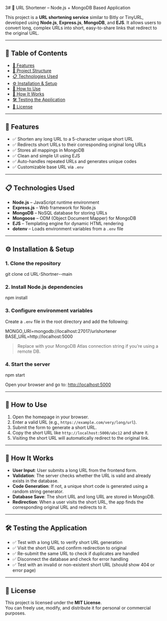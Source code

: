 3# 🔗 URL Shortener – Node.js + MongoDB Based Application

This project is a **URL shortening service** similar to Bitly or TinyURL, developed using **Node.js**, **Express.js**, **MongoDB**, and **EJS**. It allows users to convert long, complex URLs into short, easy-to-share links that redirect to the original URL.

---

## 📌 Table of Contents

- [🚀 Features](#-features)
- [📂 Project Structure](#-project-structure)
- [📋 Technologies Used](#-technologies-used)
- [⚙️ Installation & Setup](#️-installation--setup)
- [🧪 How to Use](#-how-to-use)
- [🧠 How It Works](#-how-it-works)
- [🛠️ Testing the Application](#️-testing-the-application)
- [📄 License](#-license)

---

## 🚀 Features

- ✅ Shorten any long URL to a 5-character unique short URL  
- ✅ Redirects short URLs to their corresponding original long URLs  
- ✅ Stores all mappings in MongoDB  
- ✅ Clean and simple UI using EJS  
- ✅ Auto-handles repeated URLs and generates unique codes  
- ✅ Customizable base URL via `.env`

---

## 📋 Technologies Used

- **Node.js** – JavaScript runtime environment  
- **Express.js** – Web framework for Node.js  
- **MongoDB** – NoSQL database for storing URLs  
- **Mongoose** – ODM (Object Document Mapper) for MongoDB  
- **EJS** – Templating engine for dynamic HTML rendering  
- **dotenv** – Loads environment variables from a `.env` file  

---

## ⚙️ Installation & Setup

### 1. Clone the repository
git clone <repository-url>
cd URL-Shortner--main

### 2. Install Node.js dependencies

npm install

### 3. Configure environment variables

Create a `.env` file in the root directory and add the following:

MONGO_URI=mongodb://localhost:27017/urlshortener
BASE_URL=http://localhost:5000

> Replace with your MongoDB Atlas connection string if you’re using a remote DB.

### 4. Start the server

npm start

Open your browser and go to: [http://localhost:5000](http://localhost:5000)

---

## 🧪 How to Use

1. Open the homepage in your browser.
2. Enter a valid URL (e.g., `https://example.com/very/long/url`).
3. Submit the form to generate a short URL.
4. Copy the short URL like `http://localhost:5000/abc12` and share it.
5. Visiting the short URL will automatically redirect to the original link.

---

## 🧠 How It Works

- **User Input**: User submits a long URL from the frontend form.
- **Validation**: The server checks whether the URL is valid and already exists in the database.
- **Code Generation**: If not, a unique short code is generated using a random string generator.
- **Database Save**: The short URL and long URL are stored in MongoDB.
- **Redirection**: When a user visits the short URL, the app finds the corresponding original URL and redirects to it.

---

## 🛠️ Testing the Application

- ✅ Test with a long URL to verify short URL generation
- ✅ Visit the short URL and confirm redirection to original
- ✅ Re-submit the same URL to check if duplicates are handled
- ✅ Disconnect the database and check for error handling
- ✅ Test with an invalid or non-existent short URL (should show 404 or error page)

---

## 📄 License

This project is licensed under the **MIT License**.  
You can freely use, modify, and distribute it for personal or commercial purposes.


